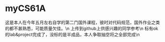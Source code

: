 # myCS61A
这是本人在今年五月左右自学的第二门国外课程，彼时对代码规范，国外作业之类的都不甚熟悉，可能质量欠佳。\n
上传到github上供感兴趣的同学参考\n
标有ok的lab&project完成了，没标的是半成品，本人争取抽空将之全部完成\n
